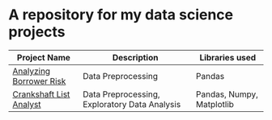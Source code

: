 # A repository for my data science projects

| Project Name  | Description | Libraries used|
| ------------- | ------------- | ------------- |
| [Analyzing Borrower Risk](https://github.com/tylerana/tylerana.github.io/tree/main/Analyzing%20Borrowers'%20Risk)  | Data Preprocessing  | Pandas |
| [Crankshaft List Analyst](https://github.com/tylerana/tylerana.github.io/tree/main/Crankshaft%20List%20Analyst)  | Data Preprocessing, Exploratory Data Analysis  | Pandas, Numpy, Matplotlib  |
